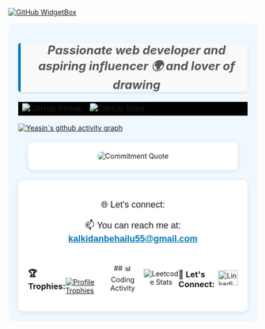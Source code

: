 

[![GitHub WidgetBox](https://github-widgetbox.vercel.app/api/profile?username=KALU56&data=followers,repositories,stars,commits&theme=viridescent)](https://github.com/KALU56)
<!-- <h3 align ="center"> <strong> Let`s Code.Build & FUN </strong> </h3>  -->
<div align="left" width="100%" height="100%">
 



<div style="background-color: #f0f8ff; padding: 20px; border-radius: 10px;">
    <blockquote style="text-align: center; font-size: 24px; font-weight: bold; color: #555; border-left: 5px solid #0077B5; padding-left: 10px; margin: 20px 0; font-style: italic; background-color: #f9f9f9; border-radius: 5px; box-shadow: 0 2px 5px rgba(0, 0, 0, 0.1);">
        Passionate web developer and aspiring influencer 🌍 and lover of drawing
    </blockquote>
 






<div align="center" style="background-color:black;">
  <table style="background-color:black; border-collapse:collapse;">
    <tr>
      <td style="background-color:black;">
        <img src="https://github-readme-streak-stats.herokuapp.com/?user=KALU56&theme=black-ice&hide_border=true" alt="GitHub Streak" />
      </td>
      <td style="background-color:black;">
        <img src="https://github-readme-stats.vercel.app/api?username=KALU56&show_icons=true&locale=en&theme=dark&hide_border=true" alt="GitHub Stats" />
      </td>
    </tr>
  </table>
</div>


[![Yeasin`s github activity graph](https://github-readme-activity-graph.vercel.app/graph?username=KALU56&theme=github-compact)](https://github.com/KALU56/github-readme-activity-graph)


<div style="text-align: center; margin: 20px; background-color: white; padding: 20px; border-radius: 10px; box-shadow: 0 2px 10px rgba(0, 0, 0, 0.1);">
    <img src="https://dummyimage.com/600x100/000/fff&text=Commitment+is+what+transforms+a+promise+into+reality" alt="Commitment Quote" style="border-radius: 10px;" />

</div>





<div align="center" style="background-color: white; padding: 20px; border-radius: 10px; box-shadow: 0 2px 10px rgba(0, 0, 0, 0.1);">


 <p align="center" style="font-size: 18px; font-family: 'Arial', sans-serif; margin-top: 20px;">🌐 Let's connect:</p>
   <p align="center" style="font-size: 18px; font-family: 'Arial', sans-serif;">📫 You can reach me at: <a href="mailto:kalkidanbehailu55@gmail.com" style="color: #0077B5; text-decoration: underline; font-weight: bold;"> kalkidanbehailu55@gmail.com</a></p>
<div style="position: relative; display: flex; justify-content: center; align-items: center; margin-top: 20px;">
  <h3 align="left">🏆 Trophies:</h3>
<p align="left">
  <br><br>
  <a href="https://github.com/ryo-ma/github-profile-trophy">
    <img src="https://github-profile-trophy.vercel.app/?username=KALU56" alt="Profile Trophies" />
  </a>
</p>
 ## 📊 Coding Activity
<div align="center">

  ![Leetcode Stats](https://leetcode.com/u/kaluliluya/?ext=heatmap&theme=dark&width=900&height=400)
  
</div>

<h3 align="left">🤝 Let's Connect:</h3>
<p align="left">
  <a href="https://www.linkedin.com/in/kalkidan-behailu-989144318" target="_blank">
    <img align="center" src="https://raw.githubusercontent.com/rahuldkjain/github-profile-readme-generator/master/src/images/icons/Social/linked-in-alt.svg" alt="LinkedIn" height="30" width="40" />
  </a>

</p>
 
</div>

